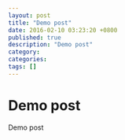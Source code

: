 ```yaml
---
layout: post
title: "Demo post"
date: 2016-02-10 03:23:20 +0800
published: true
description: "Demo post"
category:
categories:
tags: []
---
```


# Demo post
<p>
Demo post
</p>
